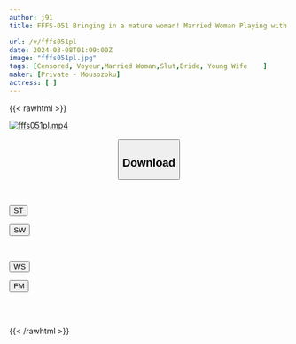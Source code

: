 ```yaml
---
author: j91
title: FFFS-051 Bringing in a mature woman! Married Woman Playing with Other People's Dicks All Voyeur Documents 48 - Young Wife in a Blonde Suit Receiving Sex - Private SEX of Ryoka, H cup, 31 years old, blonde young wife in the prime of her life

url: /v/fffs051pl
date: 2024-03-08T01:09:00Z
image: "fffs051pl.jpg"
tags: [Censored, Voyeur,Married Woman,Slut,Bride, Young Wife	]
maker: [Private - Mousozoku]
actress: [ ]
---
```



{{< rawhtml >}}

<div class="video" data-videoid="vkJd278zXdTLZv">
    <a href="javascript:;">
        <img src="/v/fffs051pl/fffs051pl.jpg" width="WIDTH" height="HEIGHT" alt="fffs051pl.mp4" loading="lazy">
    </a>
</div>

<script type="text/javascript" src="https://j91.asia/asset/on-demand-st.js"></script>

<br>
  <link rel="stylesheet" href="https://j91.asia/asset/bs5.css">
  
  <center>
  <button class="btn btn-primary" type="button" data-bs-toggle="collapse" data-bs-target=".multi-collapse" aria-expanded="false" aria-controls="multiCollapseExample1 multiCollapseExample2"><h2>Download</h2></button></center>
</p>
<div class="row">
  <div class="col">
    <div class="collapse multi-collapse" id="multiCollapseExample1">
      <div class="card card-body">
	      	      <br>
<div class="buttons">  
<p><a href="https://streamtape.to/v/vkJd278zXdTLZv" target="_blank"><button class="btn-hover color-3"><i class="fa fa-download"></i> ST</button></a></p>
<p><a href="https://cdnwish.com/x42fhwjwm217" target="_blank"><button class="btn-hover color-2"><i class="fa fa-download"></i> SW</button></a></p></div>
    </div>
  </div>
</div>
  <div class="col">
    <div class="collapse multi-collapse" id="multiCollapseExample2">
      <div class="card card-body">
	      <br>
<div class="buttons">
<p><a href="https://wolfstream.tv/l1rk91764juc"><button class="btn-hover color-9"><i class="fa fa-download"></i> WS</button></a></p>
<p><a href="https://filemoon.sx/d/5l03lc9v1yf2"><button class="btn-hover color-8"><i class="fa fa-download"></i> FM</button></a></p></div>
<br><br>
      </div>
    </div>
  </div>
</div>

{{< /rawhtml >}}